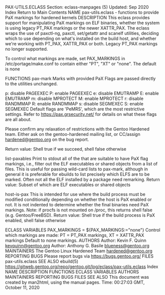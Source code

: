 PAX-UTILS.ECLASS
Section: eclass-manpages (5)
Updated: Sep 2020
Index Return to Main Contents
NAME
pax-utils.eclass - functions to provide PaX markings for hardened kernels
DESCRIPTION
This eclass provides support for manipulating PaX markings on ELF binaries, whether the system is using legacy PT_PAX markings or the newer XATTR_PAX. The eclass wraps the use of paxctl-ng, paxctl, set/getattr and scanelf utilities, deciding which to use depending on what's installed on the build host, and whether we're working with PT_PAX, XATTR_PAX or both. Legacy PT_PAX markings no longer supported.

To control what markings are made, set PAX_MARKINGS in /etc/portage/make.conf to contain either "PT", "XT" or "none". The default is none

FUNCTIONS
pax-mark <flags> <ELF files>
Marks <ELF files> with provided PaX <flags>
Flags are passed directly to the utilities unchanged.

p: disable PAGEEXEC             P: enable PAGEEXEC
e: disable EMUTRAMP             E: enable EMUTRAMP
m: disable MPROTECT             M: enable MPROTECT
r: disable RANDMMAP             R: enable RANDMMAP
s: disable SEGMEXEC             S: enable SEGMEXEC
Default flags are 'PeMRS', which are the most restrictive settings. Refer to https://pax.grsecurity.net/ for details on what these flags are all about.

Please confirm any relaxation of restrictions with the Gentoo Hardened team. Either ask on the gentoo-hardened mailing list, or CC/assign hardened@gentoo.org on the bug report.

Return value: Shell true if we succeed, shell false otherwise

list-paxables <files>
Print to stdout all of the <files> that are suitable to have PaX flag markings, i.e., filter out the ELF executables or shared objects from a list of files. This is useful for passing wild-card lists to pax-mark, although in general it is preferable for ebuilds to list precisely which ELFS are to be marked. Often not all the ELF installed by a package need remarking.
Return value: Subset of <files> which are ELF executables or shared objects

host-is-pax
This is intended for use where the build process must be modified conditionally depending on whether the host is PaX enabled or not. It is not indented to determine whether the final binaries need PaX markings. Note: if procfs is not mounted on /proc, this returns shell false (e.g. Gentoo/FreeBSD).
Return value: Shell true if the build process is PaX enabled, shell false otherwise

ECLASS VARIABLES
PAX_MARKINGS = ${PAX_MARKINGS:="none"}
Control which markings are made: PT = PT_PAX markings, XT = XATTR_PAX markings Default to none markings.
AUTHORS
Author: Kevin F. Quinn <kevquinn@gentoo.org>
Author: Anthony G. Basile <blueness@gentoo.org>
MAINTAINERS
The Gentoo Linux Hardened Team <hardened@gentoo.org>
REPORTING BUGS
Please report bugs via https://bugs.gentoo.org/
FILES
pax-utils.eclass
SEE ALSO
ebuild(5)
https://gitweb.gentoo.org/repo/gentoo.git/log/eclass/pax-utils.eclass
Index
NAME
DESCRIPTION
FUNCTIONS
ECLASS VARIABLES
AUTHORS
MAINTAINERS
REPORTING BUGS
FILES
SEE ALSO
This document was created by man2html, using the manual pages.
Time: 00:27:03 GMT, October 11, 2020